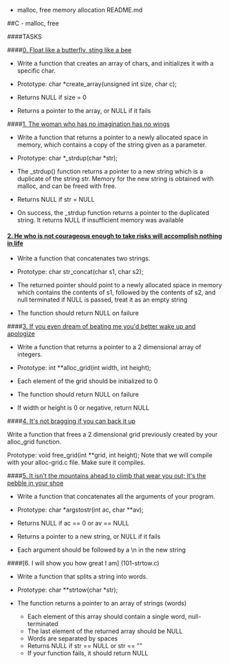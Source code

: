  - malloc, free memory allocation
 README.md

##C - malloc, free

####TASKS

####[0. Float like a butterfly, sting like a bee](0-create_array.c)

 - Write a function that creates an array of chars, and initializes it with a specific char.

 - Prototype: char *create_array(unsigned int size, char c);
 - Returns NULL if size = 0
 - Returns a pointer to the array, or NULL if it fails

####[1. The woman who has no imagination has no wings](1-strdup.c)

 - Write a function that returns a pointer to a newly allocated space in memory, which contains a copy of the string given as a parameter.

 - Prototype: char *_strdup(char *str);
 - The _strdup() function returns a pointer to a new string which is a duplicate of the string str. Memory for the new string is obtained with malloc, and can be freed with free.
 - Returns NULL if str = NULL
 - On success, the _strdup function returns a pointer to the duplicated string. It returns NULL if insufficient memory was available

#### [2. He who is not courageous enough to take risks will accomplish nothing in life](2-str_concat.c)

 - Write a function that concatenates two strings.

 - Prototype: char str_concat(char s1, char s2);
 - The returned pointer should point to a newly allocated space in memory which contains the contents of s1, followed by the contents of s2, and null terminated
 if NULL is passed, treat it as an empty string
 - The function should return NULL on failure

####[3. If you even dream of beating me you'd better wake up and apologize](3-alloc_grid.c)

 - Write a function that returns a pointer to a 2 dimensional array of integers.

 - Prototype: int **alloc_grid(int width, int height);
 - Each element of the grid should be initialized to 0
 - The function should return NULL on failure
 - If width or height is 0 or negative, return NULL

####[4. It's not bragging if you can back it up](4-free_grid.c)

 Write a function that frees a 2 dimensional grid previously created by your alloc_grid function.

 Prototype: void free_grid(int **grid, int height);
 Note that we will compile with your alloc-grid.c file. Make sure it compiles.

####[5. It isn't the mountains ahead to climb that wear you out; it's the pebble in your shoe](100-argstostr.c)

 - Write a function that concatenates all the arguments of your program.

 - Prototype: char *argstostr(int ac, char **av);
 - Returns NULL if ac == 0 or av == NULL
 - Returns a pointer to a new string, or NULL if it fails
 - Each argument should be followed by a \n in the new string  

####[6. I will show you how great I am] (101-strtow.c)

 - Write a function that splits a string into words.

 - Prototype: char **strtow(char *str);
 - The function returns a pointer to an array of strings (words)
	- Each element of this array should contain a single word, null-terminated
	- The last element of the returned array should be NULL
	- Words are separated by spaces
	- Returns NULL if str == NULL or str == ""
	- If your function fails, it should return NULL
